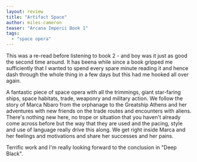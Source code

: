 ```yaml
---
layout: review
title: "Artifact Space"
author: miles-cameron
teaser: "Arcana Imperii Book 1"
tags:
  - "space opera"
---
```


This was a re-read before listening to book 2 - and boy was it just as good the
second time around. It has beena  while since a book gripped me sufficiently
that I wanted to spend every spare minute reading it and hence dash through the
whole thing in a few days but this had me hooked all over again.

A fantastic piece of space opera with all the trimmings, giant star-faring ships,
space habitats, trade, weaponry and military action. We follow the story of
Marca Nbaro from the orphanage to the Greatship Athens and her adventures
with new friends on the trade routes and encounters with aliens. There's
nothing new here, no trope or situation that you haven't already come
across before but the way that they are used and the pacing, style
and use of language really drive this along. We get right inside Marca
and her feelings and motivations and share her successes and her pains.

Terrific work and I'm really looking forward to the conclusion in "Deep Black".

